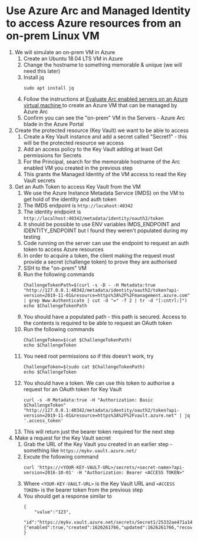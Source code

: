 
# Use Azure Arc and Managed Identity to access Azure resources from an on-prem Linux VM

1. We will simulate an on-prem VM in Azure
    1. Create an Ubuntu 18.04 LTS VM in Azure
    1. Change the hostname to something memorable & unique (we will need this later)
    1. Install jq
        ```
        sudo apt install jq
        ```
    3. Follow the instructions at [Evaluate Arc enabled servers on an Azure virtual machine
](https://docs.microsoft.com/en-us/azure/azure-arc/servers/plan-evaluate-on-azure-virtual-machine) to create an Azure VM that can be managed by Azure Arc
    1. Confirm you can see the "on-prem" VM in the Servers - Azure Arc blade in the Azure Portal
1. Create the protected resource (Key Vault) we want to be able to access
    1. Create a Key Vault instance and add a secret called "Secret1" - this will be the protected resource we access
    1. Add an access policy to the Key Vault adding at least Get permissions for Secrets
    1. For the Principal, search for the memorable hostname of the Arc enabled VM you created in the previous step
    1. This grants the Managed Identity of the VM access to read the Key Vault secrets
1. Get an Auth Token to access Key Vault from the VM
    1. We use the Azure Instance Metadata Service (IMDS) on the VM to get hold of the identity and auth token
    1. The IMDS endpoint is `http://locahost:40342`
    1. The identity endpoint is `http://localhost:40342/metadata/identity/oauth2/token`
    1. It should be possible to use ENV variables IMDS_ENDPOINT and IDENTITY_ENDPOINT but I found they weren't populated during my testing
    1. Code running on the server can use the endpoint to request an auth token to access Azure resources
    1. In order to acquire a token, the client making the request must provide a secret (challenge token) to prove they are authorised
    1. SSH to the "on-prem" VM
    1. Run the following commands 
        ```
        ChallengeTokenPath=$(curl -s -D - -H Metadata:true "http://127.0.0.1:40342/metadata/identity/oauth2/token?api-version=2019-11-01&resource=https%3A%2F%2Fmanagement.azure.com" | grep Www-Authenticate | cut -d "=" -f 2 | tr -d "[:cntrl:]")
        echo $ChallengeTokenPath
        ```
    1. You should have a populated path - this path is secured. Access to the contents is required to be able to request an OAuth token
    1. Run the following commands
        ```
        ChallengeToken=$(cat $ChallengeTokenPath)
        echo $ChallengeToken
        ```
    1. You need root permissions so if this doesn't work, try
        ```
        ChallengeToken=$(sudo cat $ChallengeTokenPath)
        echo $ChallengeToken    
        ```
    1. You should have a token. We can use this token to authorise a request for an OAuth token for Key Vault
        ```
        curl -s -H Metadata:true -H "Authorization: Basic $ChallengeToken" "http://127.0.0.1:40342/metadata/identity/oauth2/token?api-version=2019-11-01&resource=https%3A%2F%2Fvault.azure.net" | jq '.access_token'
        ```
    1. This will return just the bearer token required for the next step
1. Make a request for the Key Vault secret
    1. Grab the URL of the Key Vault you created in an earlier step - something like `https://mykv.vault.azure.net/` 
    1. Excute the following command
        ```
        curl 'https://<YOUR-KEY-VAULT-URL>/secrets/<secret-name>?api-version=2016-10-01' -H "Authorization: Bearer <ACCESS TOKEN>"
        ```
    1. Where `<YOUR-KEY-VAULT-URL>` is the Key Vault URL and `<ACCESS TOKEN>` is the bearer token from the previous step
    2. You should get a response similar to
        ```
        {
            "value":"123",
            "id":"https://mykv.vault.azure.net/secrets/Secret1/25332ae471a14492bdd87f5f64ea758a","attributes":{"enabled":true,"created":1626261766,"updated":1626261766,"recoveryLevel":"Recoverable+Purgeable"}
        }
        ```
